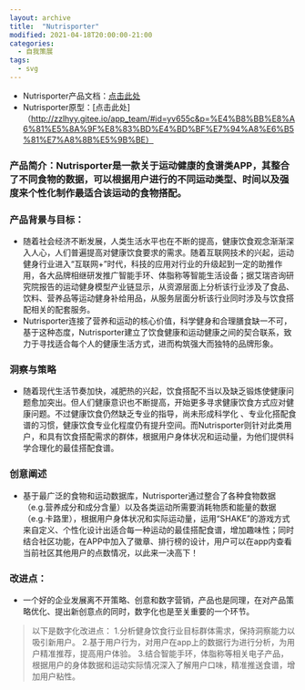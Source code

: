 ```yaml
---
layout: archive
title:  "Nutrisporter"
modified: 2021-04-18T20:00:00-21:00
categories: 
  - 自我策展
tags:
  - svg
---
```


- Nutrisporter产品文档：[点击此处](https://gitee.com/zzlhyy/APP_team)
- Nutrisporter原型：[点击此处]（http://zzlhyy.gitee.io/app_team/#id=yv655c&p=%E4%B8%BB%E8%A6%81%E5%8A%9F%E8%83%BD%E4%BD%BF%E7%94%A8%E6%B5%81%E7%A8%8B%E5%9B%BE）

### 产品简介：Nutrisporter是一款关于运动健康的食谱类APP，其整合了不同食物的数据，可以根据用户进行的不同运动类型、时间以及强度来个性化制作最适合该运动的食物搭配。
### 产品背景与目标：
- 随着社会经济不断发展，人类生活水平也在不断的提高，健康饮食观念渐渐深入人心，人们普遍提高对健康饮食要求的需求。随着互联网技术的兴起，运动健身行业进入“互联网+”时代，科技的应用对行业的升级起到一定的助推作用，各大品牌相继研发推广智能手环、体脂称等智能生活设备；据艾瑞咨询研究院报告的运动健身模型产业链显示，从资源层面上分析该行业涉及了食品、饮料、营养品等运动健身补给用品，从服务层面分析该行业同时涉及与饮食搭配相关的配套服务。
- Nutrisporter连接了营养和运动的核心价值，科学健身和合理膳食缺一不可，基于这种态度，Nutrisporter建立了饮食健康和运动健康之间的契合联系，致力于寻找适合每个人的健康生活方式，进而构筑强大而独特的品牌形象。

### 洞察与策略
- 随着现代生活节奏加快，减肥热的兴起，饮食搭配不当以及缺乏锻炼使健康问题愈加突出。但人们健康意识也不断提高，开始更多寻求健康饮食方式应对健康问题。不过健康饮食仍然缺乏专业的指导，尚未形成科学化 、专业化搭配食谱的习惯，健康饮食专业化程度仍有提升空间。而Nutrisporter则针对此类用户，和具有饮食搭配需求的群体，根据用户身体状况和运动量，为他们提供科学合理化的最佳搭配食谱。

### 创意阐述
- 基于最广泛的食物和运动数据库，Nutrisporter通过整合了各种食物数据（e.g.营养成分和成分含量）以及各类运动所需要消耗物质和能量的数据（e.g.卡路里），根据用户身体状况和实际运动量，运用“SHAKE”的游戏方式来自定义、个性化设计出适合每一种运动的最佳搭配食谱，增加趣味性；同时结合社区功能，在APP中加入了徽章、排行榜的设计，用户可以在app内查看当前社区其他用户的点数情况，以此来一决高下！

### 改进点：
- 一个好的企业发展离不开策略、创意和数字营销，产品也是同理，在对产品策略优化、提出新创意点的同时，数字化也是至关重要的一个环节。

> 以下是数字化改进点：
1.分析健身饮食行业目标群体需求，保持洞察能力以吸引新用户。
2.基于用户行为，对用户在app上的数据行为进行分析，为用户精准推荐，提高用户体验。
3.结合智能手环，体脂称等相关电子产品，根据用户的身体数据和运动实际情况深入了解用户口味，精准推送食谱，增加用户粘性。



